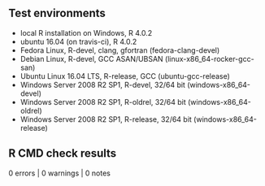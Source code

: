 ## Test environments
* local R installation on Windows, R 4.0.2
* ubuntu 16.04 (on travis-ci), R 4.0.2
* Fedora Linux, R-devel, clang, gfortran (fedora-clang-devel)
* Debian Linux, R-devel, GCC ASAN/UBSAN (linux-x86_64-rocker-gcc-san)
* Ubuntu Linux 16.04 LTS, R-release, GCC (ubuntu-gcc-release)
* Windows Server 2008 R2 SP1, R-devel, 32/64 bit (windows-x86_64-devel)
* Windows Server 2008 R2 SP1, R-oldrel, 32/64 bit (windows-x86_64-oldrel)
* Windows Server 2008 R2 SP1, R-release, 32/64 bit (windows-x86_64-release)

## R CMD check results

0 errors | 0 warnings | 0 notes